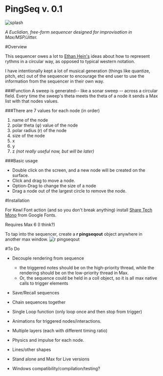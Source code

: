 PingSeq v. 0.1
=======

![splash](https://raw.githubusercontent.com/lindseymysse/pingseq/master/splash.png)

*A Euclidian, free-form sequencer designed for improvisation in Max/MSP/Jitter.*

#Overview

This sequencer owes a lot to [Ethan Hein's](http://www.ethanhein.com/wp/my-nyu-masters-thesis/visualizing-rhythm/) ideas about how to represent rythms in a circular way, as opposed to typical western notation.

I have intentionally kept a lot of musical generation (things like quantize, pitch, etc) out of the sequencer to encourage the end user to use the information from the sequencer in their own way.


###Function
A sweep is generated-- like a sonar sweep -- across a circular field. Every time the sweep's theta meets the theta of a node it sends a Max list with that nodes values.

###There are 7 values for each node (in order)
1. name of the node
2. polar theta (φ) value of the node
3. polar radius (r) of the node
4. size of the node
5. x
6. y
7. z *(not really useful now, but will be later)*


###Basic usage

- Double click on the screen, and a new node will be created on the surface.
- Click and drag to move a node.
- Option-Drag to change the size of a node
- Drag a node out of the largest circle to remove the node.


#Installation

For Kewl Font action (and so you don't break anything) install [Share Tech Mono](http://www.google.com/fonts/specimen/Share+Tech+Mono) from Google Fonts.

Requires Max 6 (I think?)

To tap into the sequencer, create a **r pingseqout** object anywhere in another max window.
![r pingseqout](https://raw.githubusercontent.com/lindseymysse/pingseq/master/pingseqout.png)


#To Do
- Decouple rendering from sequence
  - the triggered notes should be on the high-priority thread, while the rendering should be on the low-priority thread in Max.
  - Or, the sequence could be held in a coll object, so it is all max native calls to trigger elements

- Save/Recall sequences

- Chain sequences together

- Single Loop function (only loop once and then stop from trigger)

- Animations for triggered nodes/interactions.


- Multiple layers (each with different timing ratio)

- Physics and impulse for each node.

- Lines/other shapes


- Stand alone and Max for Live versions

- Windows compatibility/compilation/testing?